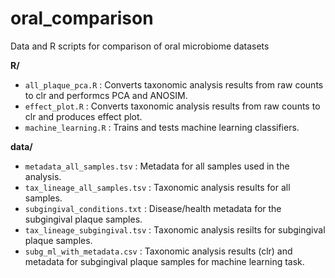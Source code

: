 # oral_comparison
Data and R scripts for comparison of oral microbiome datasets

<b>R/</b>
* `all_plaque_pca.R` : Converts taxonomic analysis results from raw counts to clr and performcs PCA and ANOSIM.
* `effect_plot.R` : Converts taxonomic analysis results from raw counts to clr and produces effect plot.
* `machine_learning.R` : Trains and tests machine learning classifiers.

<b>data/</b>
* `metadata_all_samples.tsv` : Metadata for all samples used in the analysis.
* `tax_lineage_all_samples.tsv` : Taxonomic analysis results for all samples.
* `subgingival_conditions.txt` : Disease/health metadata for the subgingival plaque samples.
* `tax_lineage_subgingival.tsv` : Taxonomic analysis resilts for subgingival plaque samples.
* `subg_ml_with_metadata.csv` : Taxonomic analysis results (clr) and metadata for subgingival plaque samples for machine learning task.

